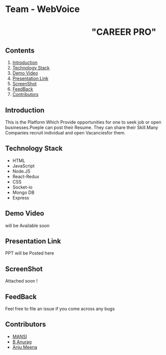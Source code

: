 # Team - WebVoice
# &emsp; &emsp; &emsp; &emsp; &emsp; &emsp; &emsp; &emsp; **"CAREER PRO"**
## Contents
1. [Introduction](https://github.com/MansiAmaira/WebVoice#introduction)
2. [Technology Stack](https://github.com/MansiAmaira/WebVoice#technology-stack)
3. [Demo Video](https://github.com/MansiAmaira/WebVoice#demo-video)
4. [Presentation Link](https://github.com/MansiAmaira/WebVoice#presentation-link)
5. [ScreenShot](https://github.com/MansiAmaira/WebVoice#screenshot)
6. [FeedBack](https://github.com/MansiAmaira/WebVoice#feedback)
7. [Contributors](https://github.com/MansiAmaira/WebVoice#contributors)

## Introduction
This is the Platform Which Provide opportunities for one to seek job or open businesses.Poeple can post their Resume. They can share their Skill.Many Companies recruit individual and open Vacanciesfor them.

## Technology Stack
* HTML
* JavaScript
* Node.JS
* React-Redux
* CSS
* Socket-io
* Mongo DB
* Express

## Demo Video
will be Available soon

## Presentation Link
PPT will be Posted here

## ScreenShot
Attached soon !

## FeedBack
Feel free to file an issue if you come across any bugs

## Contributors
* [MANSI](https://github.com/MansiAmaira)
* [B Anurag](https://github.com/BAnurag)
* [Anju Meena](https://github.com/anjumnnit)



